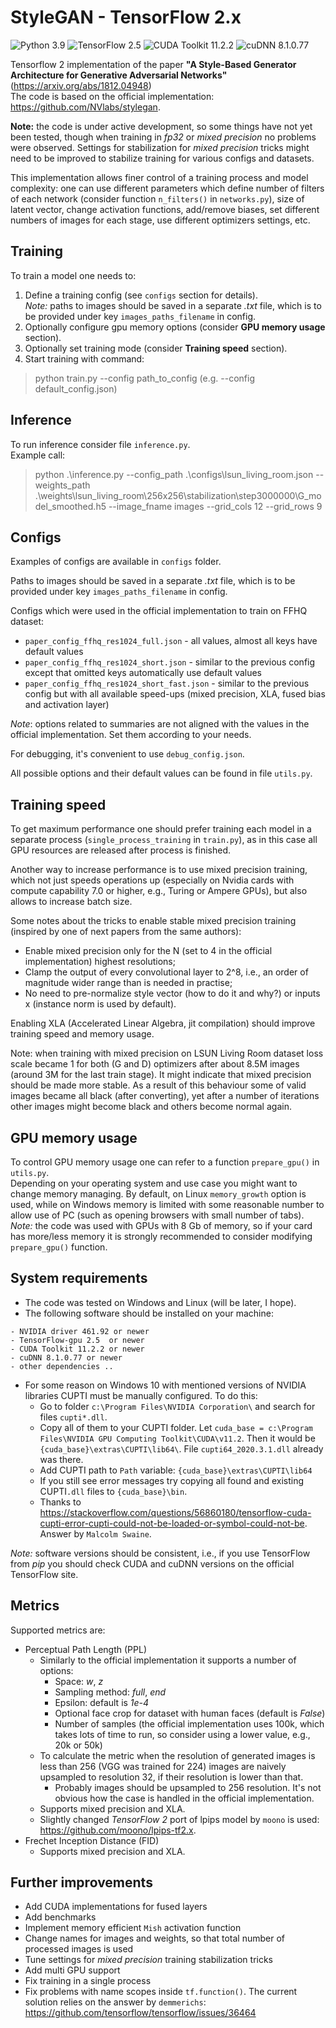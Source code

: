 # StyleGAN - TensorFlow 2.x

![Python 3.9](https://img.shields.io/badge/python-3.9-green.svg?style=plastic)
![TensorFlow 2.5](https://img.shields.io/badge/tensorflow-2.5-green.svg?style=plastic)
![CUDA Toolkit 11.2.2](https://img.shields.io/badge/cudatoolkit-11.2.2-green.svg?style=plastic)
![cuDNN 8.1.0.77](https://img.shields.io/badge/cudnn-8.1.0.77-green.svg?style=plastic)

Tensorflow 2 implementation of the paper 
**"A Style-Based Generator Architecture for Generative Adversarial Networks"** (https://arxiv.org/abs/1812.04948) <br>
The code is based on the official implementation: https://github.com/NVlabs/stylegan.

**Note:** the code is under active development, so some things have not yet been tested, though when training in 
*fp32* or *mixed precision* no problems were observed. 
Settings for stabilization for *mixed precision* tricks might need to be improved to stabilize training for various configs and datasets.

This implementation allows finer control of a training process and model complexity: 
one can use different parameters which define number of filters of each network (consider function `n_filters()` in `networks.py`), 
size of latent vector, change activation functions, add/remove biases, set different numbers of images for each stage, 
use different optimizers settings,
etc.


## Training

To train a model one needs to:

1. Define a training config (see `configs` section for details).<br>
   *Note:* paths to images should be saved in a separate *.txt* file, 
   which is to be provided under key `images_paths_filename` in config.
2. Optionally configure gpu memory options (consider **GPU memory usage** section).
3. Optionally set training mode (consider **Training speed** section).
4. Start training with command:

> python train.py --config path_to_config (e.g. --config default_config.json)


## Inference

To run inference consider file `inference.py`. <br>
Example call:

> python .\inference.py --config_path .\configs\lsun_living_room.json  --weights_path .\weights\lsun_living_room\256x256\stabilization\step3000000\G_model_smoothed.h5 --image_fname images --grid_cols 12 --grid_rows 9


## Configs
Examples of configs are available in `configs` folder.

Paths to images should be saved in a separate *.txt* file, which is to be provided under key `images_paths_filename` in config.

Configs which were used in the official implementation to train on FFHQ dataset:
* `paper_config_ffhq_res1024_full.json` - all values, almost all keys have default values
* `paper_config_ffhq_res1024_short.json` - similar to the previous config except that omitted keys automatically use default values
* `paper_config_ffhq_res1024_short_fast.json` - similar to the previous config but with all available speed-ups (mixed precision, XLA, fused bias and activation layer) 

*Note*: options related to summaries are not aligned with the values in the official implementation. Set them according to your needs.

For debugging, it's convenient to use `debug_config.json`.

All possible options and their default values can be found in file `utils.py`.


## Training speed

To get maximum performance one should prefer training each model in a separate process (`single_process_training` in `train.py`), 
as in this case all GPU resources are released after process is finished.

Another way to increase performance is to use mixed precision training, which not just speeds operations up 
(especially on Nvidia cards with compute capability 7.0 or higher, e.g., Turing or Ampere GPUs), but also allows to increase batch size.

Some notes about the tricks to enable stable mixed precision training (inspired by one of next papers from the same authors):
* Enable mixed precision only for the N (set to 4 in the official implementation) highest resolutions;
* Clamp the output of every convolutional layer to 2^8, i.e., an order of magnitude wider range than is needed in practise;
* No need to pre-normalize style vector (how to do it and why?) or inputs x (instance norm is used by default).

Enabling XLA (Accelerated Linear Algebra, jit compilation) should improve training speed and memory usage.

Note: when training with mixed precision on LSUN Living Room dataset loss scale became 1 for both (G and D) optimizers
after about 8.5M images (around 3M for the last train stage). 
It might indicate that mixed precision should be made more stable. 
As a result of this behaviour some of valid images became all black (after converting), 
yet after a number of iterations other images might become black and others become normal again.


## GPU memory usage

To control GPU memory usage one can refer to a function `prepare_gpu()` in `utils.py`. 
<br>
Depending on your operating system and use case you might want to change memory managing. 
By default, on Linux `memory_growth` option is used, while on Windows memory is limited with some reasonable number to allow use of PC (such as opening browsers with small number of tabs).
<br>
*Note:* the code was used with GPUs with 8 Gb of memory, so if your card has more/less memory it is strongly recommended to consider modifying `prepare_gpu()` function. 

## System requirements

* The code was tested on Windows and Linux (will be later, I hope). 
* The following software should be installed on your machine:
```
- NVIDIA driver 461.92 or newer
- TensorFlow-gpu 2.5  or newer
- CUDA Toolkit 11.2.2 or newer
- cuDNN 8.1.0.77 or newer
- other dependencies ..
```
* For some reason on Windows 10 with mentioned versions of NVIDIA libraries CUPTI must be manually configured. To do this:
  - Go to folder `c:\Program Files\NVIDIA Corporation\` and search for files `cupti*.dll`. 
  - Copy all of them to your CUPTI folder. 
    Let `cuda_base = c:\Program Files\NVIDIA GPU Computing Toolkit\CUDA\v11.2`. 
    Then it would be `{cuda_base}\extras\CUPTI\lib64\`. 
    File `cupti64_2020.3.1.dll` already was there.
  - Add CUPTI path to `Path` variable: `{cuda_base}\extras\CUPTI\lib64`
  - If you still see error messages try copying all found and existing CUPTI`.dll` files to `{cuda_base}\bin`.
  - Thanks to https://stackoverflow.com/questions/56860180/tensorflow-cuda-cupti-error-cupti-could-not-be-loaded-or-symbol-could-not-be.
  Answer by `Malcolm Swaine`.
    
*Note:* software versions should be consistent, i.e., if you use TensorFlow from *pip* 
you should check CUDA and cuDNN versions on the official TensorFlow site.


## Metrics

Supported metrics are:
* Perceptual Path Length (PPL)
  - Similarly to the official implementation it supports a number of options:
      * Space: *w*, *z*
      * Sampling method: *full*, *end*
      * Epsilon: default is *1e-4*
      * Optional face crop for dataset with human faces (default is *False*) 
      * Number of samples (the official implementation uses 100k, which takes lots of time to run, 
        so consider using a lower value, e.g., 20k or 50k)
  - To calculate the metric when the resolution of generated images is less than 256 (VGG was trained for 224) 
    images are naively upsampled to resolution 32, if their resolution is lower than that.
      * Probably images should be upsampled to 256 resolution. It's not obvious how the case is handled in the official implementation.
  - Supports mixed precision and XLA.
  - Slightly changed *TensorFlow 2* port of lpips model by `moono` is used: https://github.com/moono/lpips-tf2.x.
* Frechet Inception Distance (FID)
  - Supports mixed precision and XLA.
  

## Further improvements

- Add CUDA implementations for fused layers
- Add benchmarks
- Implement memory efficient `Mish` activation function
- Change names for images and weights, so that total number of processed images is used
- Tune settings for *mixed precision* training stabilization tricks
- Add multi GPU support
- Fix training in a single process
- Fix problems with name scopes inside `tf.function()`. 
  The current solution relies on the answer by `demmerichs`: https://github.com/tensorflow/tensorflow/issues/36464 
  